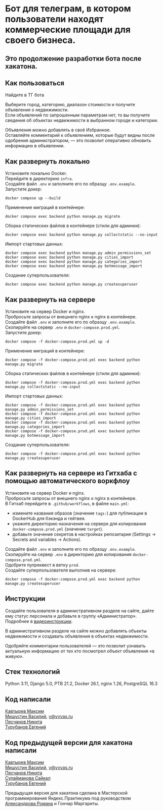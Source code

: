 # Бот для телеграм, в котором пользователи находят коммерческие площади для своего бизнеса.  

## Это продолжение разработки бота после хакатона.  

## Как пользоваться
Найдите в ТГ бота  

Выберите город, категорию, диапазон стоимости и получите объявления о недвижимости.  
Если объявлений по запрошенным параметрам нет, то вы получите сведения об объектах недвижимости в выбранном городе и категории.  

Объявления можно добавлять в своё Избранное.  
Оставляйте комментарий к объявлениям, которые будут видны после одобрения администратором, — это позволит оперативно обновить информацию в объявлении.  

## Как развернуть локально
Установите локально Docker.  
Перейдите в директорию `infra`.  
Создайте файл `.env` и заполните его по образцу `.env.example`.  
Запустите докер:  
```
docker compose up --build  
```

Применение миграций в контейнере:  
```
docker compose exec backend python manage.py migrate  
```

Сборка статических файлов в контейнере (стили для админки):  
```
docker compose exec backend python manage.py collectstatic --no-input  
```

Импорт стартовых данных:  
```
docker compose exec backend python manage.py admin_permissions_set
docker compose exec backend python manage.py cities_import
docker compose exec backend python manage.py categories_import
docker compose exec backend python manage.py botmessage_import
```

Создание суперпользователя:  
```
docker compose exec backend python manage.py createsuperuser  
```

## Как развернуть на сервере
Установите на сервер Docker и nginx.  
Пробросьте запросы от внешнего nginx к nginx в контейнере.  
Создайте файл `.env` и заполните его по образцу `.env.example`.  
Скопируйте на сервер `.env` и `docker-compose.prod.yml`.  
Запустите докер:  
```
docker compose -f docker-compose.prod.yml up -d  
```

Применение миграций в контейнере:  
```
docker compose -f docker-compose.prod.yml exec backend python manage.py migrate  
```

Сборка статических файлов в контейнере (стили для админки):  
```
docker compose -f docker-compose.prod.yml exec backend python manage.py collectstatic --no-input  
```

Импорт стартовых данных:  
```
docker compose -f docker-compose.prod.yml exec backend python manage.py admin_permissions_set
docker compose -f docker-compose.prod.yml exec backend python manage.py cities_import  
docker compose -f docker-compose.prod.yml exec backend python manage.py categories_import  
docker compose -f docker-compose.prod.yml exec backend python manage.py botmessage_import  
```

Создание суперпользователя:  
```
docker compose -f docker-compose.prod.yml exec backend python manage.py createsuperuser  
```

## Как развернуть на сервере из Гитхаба с помощью автоматического воркфлоу  
Установите на сервер Docker и nginx.  
Пробросьте запросы от внешнего nginx к nginx в контейнере.  
В Гитхаб перейдите в `.github/workflows`, в файле `main.yml`:  
- измените названия образов (значение `tags:`) для публикации в DockerHub для бэкэнда и гейтвея.  
- укажите директорию назначения на сервере для копирования `docker-compose.prod.yml` (значение `target`).  
- добавьте значения секретов в настройках репозитария (Settings → Secrets and variables → Actions).  

Создайте файл `.env` и заполните его по образцу `.env.example`.  
Скопируйте на сервер `.env` в директорию для копирования `docker-compose.prod.yml`.  
Одобрите пулреквест в ветку `prod`.  
Создайте суперпользователя выполнив на сервере:  
```
docker compose -f docker-compose.prod.yml exec backend python manage.py createsuperuser  
```

## Инструкции  

Создайте пользователя в административном разделе на сайте, дайте ему статус персонала и добавьте в группу «Администратор».  
Подробнее в [видеоинструкции](https://youtu.be/pqCblYN6W84).  

В административном разделе на сайте можно добавлять объекты недвижимости и создавать объявления в объектах недвижимости.  

Одобряйте комментарии пользователей — это позволит узнавать актуальную информацию от тех кто посмотрел объект объявления «в живую».  

## Стек технологий
Python 3.11, Django 5.0, PTB 21.2, Docker 26.1, nginx 1.26, PostgreSQL 16.3  

## Код написали
[Кавтырев Максим](https://github.com/h-inek)  
[Мишустин Василий](https://github.com/VVVas), v@vvvas.ru   
[Песчанов Никита](https://github.com/ItWasCain)  
[Турубанов Евгений](https://github.com/eturubanov)  

## Код предыдущей версии для хакатона написали
[Кавтырев Максим](https://github.com/h-inek)  
[Мишустин Василий](https://github.com/VVVas), v@vvvas.ru   
[Песчанов Никита](https://github.com/ItWasCain)  
[Сулайманова Сайкал](https://github.com/saikal12)  
[Турубанов Евгений](https://github.com/eturubanov)  

Предыдущая версия для хакатона сделана в Мастерской программирования Яндекс.Практикума под руководством [Александрова Романа](https://github.com/teamofroman) и Гончар Маргариты.  
